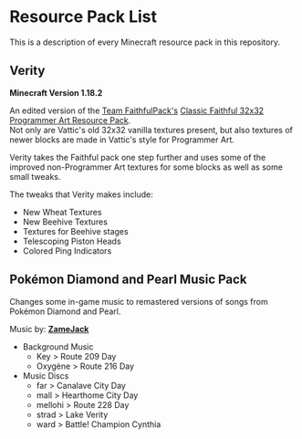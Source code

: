 # Resource Pack List

This is a description of every Minecraft resource pack in this repository.

## Verity

**Minecraft Version 1.18.2**

An edited version of the [Team FaithfulPack's](https://www.faithfulpack.net) [Classic Faithful 32x32 Programmer Art Resource Pack](https://www.faithfulpack.net/classicfaithful/32x-programmer-art).<br>
Not only are Vattic's old 32x32 vanilla textures present, but also textures of newer blocks are made in Vattic's style for Programmer Art.

Verity takes the Faithful pack one step further and uses some of the improved non-Programmer Art textures for some blocks as well as some small tweaks.

The tweaks that Verity makes include:
* New Wheat Textures
* New Beehive Textures
* Textures for Beehive stages
* Telescoping Piston Heads
* Colored Ping Indicators

## Pokémon Diamond and Pearl Music Pack

Changes some in-game music to remastered versions of songs from Pokémon Diamond and Pearl.

Music by: **[ZameJack](https://www.youtube.com/user/ZameJack)**
* Background Music 
	- Key > Route 209 Day
	- Oxygène > Route 216 Day
* Music Discs
	- far > Canalave City Day
	- mall > Hearthome City Day
	- mellohi > Route 228 Day
	- strad > Lake Verity
	- ward > Battle! Champion Cynthia
